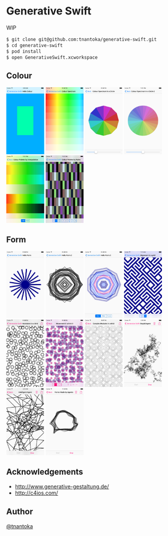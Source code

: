 # Generative Swift

WIP

```
$ git clone git@github.com:tnantoka/generative-swift.git
$ cd generative-swift
$ pod install
$ open GenerativeSwift.xcworkspace
```

## Colour

<img src="/readme/colour/HelloColour.png" width="20%">
<img src="/readme/colour/ColourSpectrum.png" width="20%">
<img src="/readme/colour/ColourSpectrumCircle.png" width="20%">
<img src="/readme/colour/ColourSpectrumCircle2.png" width="20%">

<img src="/readme/colour/ColourPaletteInterpolation.png" width="20%">
<img src="/readme/colour/ColourPaletteRules.png" width="20%">

## Form

<img src="/readme/form/HelloForm.jpg" width="20%">
<img src="/readme/form/HelloForm2.jpg" width="20%">
<img src="/readme/form/HelloForm3.jpg" width="20%">

<img src="/readme/form/AlignmentGrid.png" width="20%">
<img src="/readme/form/MovementGrid.jpg" width="20%">
<img src="/readme/form/MovementGrid2.jpg" width="20%">
<img src="/readme/form/ComplexModulesGrid.png" width="20%">

<img src="/readme/form/StupidAgent.png" width="20%">
<img src="/readme/form/IntelligentAgent.png" width="20%">
<img src="/readme/form/FormAgent.png" width="20%">

## Acknowledgements

- http://www.generative-gestaltung.de/
- http://c4ios.com/

## Author

[@tnantoka](https://twitter.com/tnantoka)

